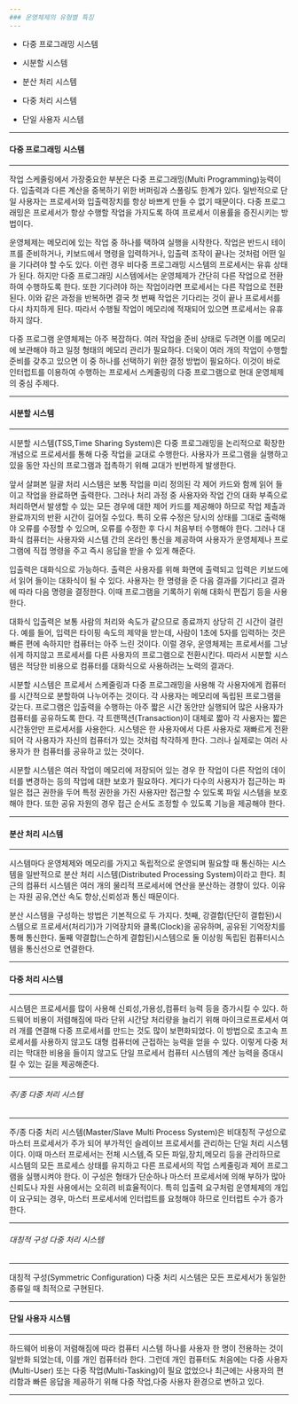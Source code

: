```yaml
---
### 운영체제의 유형별 특징
---
```

- 다중 프로그래밍 시스템

- 시분할 시스템

- 분산 처리 시스템

- 다중 처리 시스템

- 단일 사용자 시스템

---
#### 다중 프로그래밍 시스템
---
작업 스케줄링에서 가장중요한 부분은 다중 프로그래밍(Multi Programming)능력이다. 입출력과 다른 계산을 중복하기 위한 버퍼링과 스풀링도 한계가 있다. 일반적으로 단일 사용자는 프로세서와 입출력장치를 항상 바쁘게 만들 수 없기 때문이다. 다중 프로그래밍은 프로세서가 항상 수행할 작업을 가지도록 하여 프로세서 이용률을 증진시키는 방법이다.

운영체제는 메모리에 있는 작업 중 하나를 택하여 실행을 시작한다. 작업은 반드시 테이프를 준비하거나, 키보드에서 명령을 입력하거나, 입출력 조작이 끝나는 것처럼 어떤 일을 기다려야 할 수도 있다. 이런 경우 비다중 프로그래밍 시스템의 프로세서는 유휴 상태가 된다. 하지만 다중 프로그래밍 시스템에서는 운영체제가 간단히 다른 작업으로 전환하여 수행하도록 한다. 또한 기다려야 하는 작업이라면 프로세서는 다른 작업으로 전환된다. 이와 같은 과정을 반복하면 결국 첫 번째 작업은 기다리는 것이 끝나 프로세서를 다시 차지하게 된다. 따라서 수행될 작업이 메모리에 적재되어 있으면 프로세서는 유휴하지 않다.

다중 프로그램 운영체제는 아주 복잡하다. 여러 작업을 준비 상태로 두려면 이를 메모리에 보관해야 하고 일정 형태의 메모리 관리가 필요하다. 더욱이 여러 개의 작업이 수행할 준비를 갖추고 있으면 이 중 하나를 선택하기 위한 결정 방법이 필요하다. 이것이 바로 인터럽트를 이용하여 수행하는 프로세서 스케줄링의 다중 프로그램으로 현대 운영체제의 중심 주제다.

---
#### 시분할 시스템
---
시분할 시스템(TSS,Time Sharing System)은 다중 프로그래밍을 논리적으로 확장한 개념으로 프로세서를 통해 다중 작업을 교대로 수행한다. 사용자가 프로그램을 실행하고 있을 동안 자신의 프로그램과 접촉하기 위해 교대가 빈번하게 발생한다.

앞서 살펴본 일괄 처리 시스템은 보통 작업을 미리 정의된 각 제어 카드와 함께 읽어 들이고 작업을 완료하면 출력한다. 그러나 처리 과정 중 사용자와 작업 간의 대화 부족으로 처리하면서 발생할 수 있는 모든 경우에 대한 제어 카드를 제공해야 하므로 작업 제출과 완료까지의 반환 시간이 길어질 수있다. 특히 오류 수정은 당시의 상태를 그대로 출력해야 오류를 수정할 수 있으며, 오류를 수정한 후 다시 처음부터 수행해야 한다. 그러나 대화식 컴퓨터는 사용자와 시스템 간의 온라인 통신을 제공하여 사용자가 운영체제나 프로그램에 직접 명령을 주고 즉시 응답을 받을 수 있게 해준다.

입출력은 대화식으로 가능하다. 출력은 사용자를 위해 화면에 출력되고 입력은 키보드에서 읽어 들이는 대화식이 될 수 있다. 사용자는 한 명령을 준 다음 결과를 기다리고 결과에 따라 다음 명령을 결정한다. 이때 프로그램을 기록하기 위해 대화식 편집기 등을 사용한다. 

대화식 입출력은 보통 사람의 처리와 속도가 같으므로 종료까지 상당히 긴 시간이 걸린다. 예를 들어, 입력은 타이핑 속도의 제약을 받는데, 사람이 1초에 5자를 입력하는 것은 빠른 편에 속하지만 컴퓨터는 아주 느린 것이다. 이럴 경우, 운영체제는 프로세서를 그냥 쉬게 하지않고 프로세서를 다른 사용자의 프로그램으로 전환시킨다. 따라서 시분할 시스템은 적당한 비용으로 컴퓨터를 대화식으로 사용하려는 노력의 결과다.

시분할 시스템은 프로세서 스케줄링과 다중 프로그래밍을 사용해 각 사용자에게 컴퓨터를 시간적으로 분할하여 나누어주는 것이다. 각 사용자는 메모리에 독립된 프로그램을 갖는다. 프로그램은 입출력을 수행하는 아주 짧은 시간 동안만 실행되어 많은 사용자가 컴퓨터를 공유하도록 한다. 각 트랜잭션(Transaction)이 대체로 짧아 각 사용자는 짧은 시간동안만 프로세서를 사용한다. 시스텡은 한 사용자에서 다른 사용자로 재빠르게 전환되어 각 사용자가 자신의 컴퓨터가 있는 것처럼 착각하게 한다. 그러나 실제로는 여러 사용자가 한 컴퓨터를 공유하고 있는 것이다.

시분할 시스템은 여러 작업이 메모리에 저장되어 있는 경우 한 작업이 다른 작업의 데이터를 변경하는 등의 작업에 대한 보호가 필요하다. 게다가 다수의 사용자가 접근하는 파일은 접근 권한을 두어 특정 권한을 가진 사용자만 접근할 수 있도록 파일 시스템을 보호해야 한다. 또한 공유 자원의 경우 접근 순서도 조정할 수 있도록 기능을 제공해야 한다.

---
#### 분산 처리 시스템
---
시스템마다 운영체제와 메모리를 가지고 독립적으로 운영되며 필요할 때 통신하는 시스템을 일반적으로 분산 처리 시스템(Distributed Processing System)이라고 한다. 최근의 컴퓨터 시스템은 여러 개의 물리적 프로세서에 연산을 분산하는 경향이 있다. 이유는 자원 공유,연산 속도 향상,신뢰성과 통신 때문이다.

분산 시스템을 구성하는 방법은 기본적으로 두 가지다. 첫째, 강결합(단단히 결합된)시스템으로 프로세서(처리기)가 기억장치와 클록(Clock)을 공유하며, 공유된 기억장치를 통해 통신한다. 둘째 약결합(느슨하게 결합된)시스템으로 둘 이상읭 독립된 컴퓨터시스템을 통신선으로 연결한다. 

---
#### 다중 처리 시스템
---
시스템은 프로세서를 많이 사용해 신뢰성,가용성,컴퓨터 능력 등을 증가시킬 수 있다. 하드웨어 비용이 저렴해짐에 따라 단위 시간당 처리량을 늘리기 위해 마이크로프로세서 여러 개를 연결해 다중 프로세서를 만드는 것도 많이 보편화되었다. 이 방법으로 초고속 프로세서를 사용하지 않고도 대형 컴퓨터에 근접하는 능력을 얻을 수 있다. 이렇게 다중 처리는 막대한 비용을 들이지 않고도 단일 프로세서 컴퓨터 시스템의 계산 능력을 증대시킬 수 있는 길을 제공해준다.

---
###### 주/종 다중 처리 시스템
---
주/종 다중 처리 시스템(Master/Slave Multi Process System)은 비대칭적 구성으로 마스터 프로세서가 주가 되어 부가적인 슬레이브 프로세서를 관리하는 단일 처리 시스템이다. 이때 마스터 프로세서는 전체 시스템,즉 모든 파일,장치,메모리 등을 관리하므로 시스템의 모든 프로세스 상태를 유지하고 다른 프로세서의 작업 스케줄링과 제어 프로그램을 실행시켜야 한다. 이 구성은 형태가 단순하나 마스터 프로세서에 의해 부하가 많아 신뢰도나 자원 사용에서는 오히려 비효율적이다. 특히 입출력 요구처럼 운영체제의 개입이 요구되는 경우, 마스터 프로세서에 인터럽트를 요청해야 하므로 인터럽트 수가 증가한다.

---
###### 대칭적 구성 다중 처리 시스템
---
대칭적 구성(Symmetric Configuration) 다중 처리 시스템은 모든 프로세서가 동일한 종류일 때 최적으로 구현된다. 

---
#### 단일 사용자 시스템
---
하드웨어 비용이 저렴해짐에 따라 컴퓨터 시스템 하나를 사용자 한 명이 전용하는 것이 일반화 되었는데, 이를 개인 컴퓨터라 한다. 그런데 개인 컴퓨터도 처음에는 다중 사용자(Multi-User) 또는 다중 작업(Multi-Tasking)이 필요 없었으나 최근에는 사용자의 편리함과 빠른 응답을 제공하기 위해 다중 작업,다중 사용자 환경으로 변하고 있다.

---



























